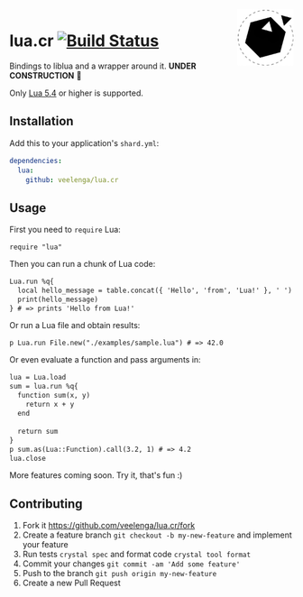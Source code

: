<img src='https://github.com/veelenga/bin/blob/master/lua.cr/logo.jpg?raw=true' width='100' align='right'>

# lua.cr [![Build Status](https://travis-ci.org/veelenga/lua.cr.svg?branch=master)](https://travis-ci.org/veelenga/lua.cr)

Bindings to liblua and a wrapper around it. **UNDER CONSTRUCTION** :construction:

Only [Lua 5.4](http://www.lua.org/ftp/) or higher is supported.

## Installation

Add this to your application's `shard.yml`:

```yaml
dependencies:
  lua:
    github: veelenga/lua.cr
```

## Usage

First you need to `require` Lua:

```crystal
require "lua"
```

Then you can run a chunk of Lua code:

```crystal
Lua.run %q{
  local hello_message = table.concat({ 'Hello', 'from', 'Lua!' }, ' ')
  print(hello_message)
} # => prints 'Hello from Lua!'
```

Or run a Lua file and obtain results:

```crystal
p Lua.run File.new("./examples/sample.lua") # => 42.0
```

Or even evaluate a function and pass arguments in:

```crystal
lua = Lua.load
sum = lua.run %q{
  function sum(x, y)
    return x + y
  end

  return sum
}
p sum.as(Lua::Function).call(3.2, 1) # => 4.2
lua.close
```

More features coming soon. Try it, that's fun :)

## Contributing

1. Fork it https://github.com/veelenga/lua.cr/fork
1. Create a feature branch `git checkout -b my-new-feature` and implement your feature
1. Run tests `crystal spec` and format code `crystal tool format`
1. Commit your changes `git commit -am 'Add some feature'`
1. Push to the branch `git push origin my-new-feature`
1. Create a new Pull Request
